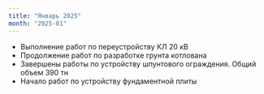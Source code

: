 ```yaml
---
title: "Январь 2025"
month: "2025-01"
---
```


- Выполнение работ по переустройству КЛ 20 кВ
- Продолжение работ по разработке грунта котлована
- Завершены работы по устройству шпунтового ограждения. Общий объем 390 тн
- Начало работ по устройству фундаментной плиты